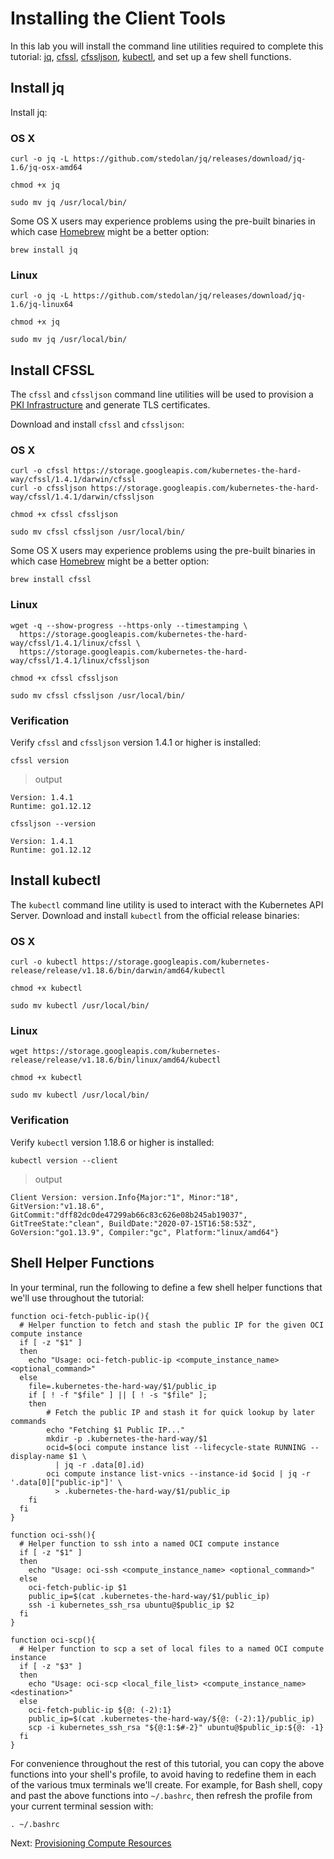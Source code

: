 # Installing the Client Tools

In this lab you will install the command line utilities required to complete this tutorial: [jq](https://stedolan.github.io/jq/download/), [cfssl](https://github.com/cloudflare/cfssl), [cfssljson](https://github.com/cloudflare/cfssl), [kubectl](https://kubernetes.io/docs/tasks/tools/install-kubectl), and set up a few shell functions.

## Install jq

Install jq:

### OS X

```
curl -o jq -L https://github.com/stedolan/jq/releases/download/jq-1.6/jq-osx-amd64
```

```
chmod +x jq
```

```
sudo mv jq /usr/local/bin/
```

Some OS X users may experience problems using the pre-built binaries in which case [Homebrew](https://brew.sh) might be a better option:

```
brew install jq
```

### Linux

```
curl -o jq -L https://github.com/stedolan/jq/releases/download/jq-1.6/jq-linux64
```

```
chmod +x jq
```

```
sudo mv jq /usr/local/bin/
```

## Install CFSSL

The `cfssl` and `cfssljson` command line utilities will be used to provision a [PKI Infrastructure](https://en.wikipedia.org/wiki/Public_key_infrastructure) and generate TLS certificates.

Download and install `cfssl` and `cfssljson`:

### OS X

```
curl -o cfssl https://storage.googleapis.com/kubernetes-the-hard-way/cfssl/1.4.1/darwin/cfssl
curl -o cfssljson https://storage.googleapis.com/kubernetes-the-hard-way/cfssl/1.4.1/darwin/cfssljson
```

```
chmod +x cfssl cfssljson
```

```
sudo mv cfssl cfssljson /usr/local/bin/
```

Some OS X users may experience problems using the pre-built binaries in which case [Homebrew](https://brew.sh) might be a better option:

```
brew install cfssl
```

### Linux

```
wget -q --show-progress --https-only --timestamping \
  https://storage.googleapis.com/kubernetes-the-hard-way/cfssl/1.4.1/linux/cfssl \
  https://storage.googleapis.com/kubernetes-the-hard-way/cfssl/1.4.1/linux/cfssljson
```

```
chmod +x cfssl cfssljson
```

```
sudo mv cfssl cfssljson /usr/local/bin/
```

### Verification

Verify `cfssl` and `cfssljson` version 1.4.1 or higher is installed:

```
cfssl version
```

> output

```
Version: 1.4.1
Runtime: go1.12.12
```

```
cfssljson --version
```
```
Version: 1.4.1
Runtime: go1.12.12
```

## Install kubectl

The `kubectl` command line utility is used to interact with the Kubernetes API Server. Download and install `kubectl` from the official release binaries:

### OS X

```
curl -o kubectl https://storage.googleapis.com/kubernetes-release/release/v1.18.6/bin/darwin/amd64/kubectl
```

```
chmod +x kubectl
```

```
sudo mv kubectl /usr/local/bin/
```

### Linux

```
wget https://storage.googleapis.com/kubernetes-release/release/v1.18.6/bin/linux/amd64/kubectl
```

```
chmod +x kubectl
```

```
sudo mv kubectl /usr/local/bin/
```

### Verification

Verify `kubectl` version 1.18.6 or higher is installed:

```
kubectl version --client
```

> output

```
Client Version: version.Info{Major:"1", Minor:"18", GitVersion:"v1.18.6", GitCommit:"dff82dc0de47299ab66c83c626e08b245ab19037", GitTreeState:"clean", BuildDate:"2020-07-15T16:58:53Z", GoVersion:"go1.13.9", Compiler:"gc", Platform:"linux/amd64"}
```

## Shell Helper Functions

In your terminal, run the following to define a few shell helper functions that we'll use throughout the tutorial:

```
function oci-fetch-public-ip(){
  # Helper function to fetch and stash the public IP for the given OCI compute instance
  if [ -z "$1" ]
  then
    echo "Usage: oci-fetch-public-ip <compute_instance_name> <optional_command>"
  else
    file=.kubernetes-the-hard-way/$1/public_ip
    if [ ! -f "$file" ] || [ ! -s "$file" ];
    then
        # Fetch the public IP and stash it for quick lookup by later commands
        echo "Fetching $1 Public IP..."
        mkdir -p .kubernetes-the-hard-way/$1
        ocid=$(oci compute instance list --lifecycle-state RUNNING --display-name $1 \
          | jq -r .data[0].id)
        oci compute instance list-vnics --instance-id $ocid | jq -r '.data[0]["public-ip"]' \
          > .kubernetes-the-hard-way/$1/public_ip 
    fi      
  fi
}

function oci-ssh(){
  # Helper function to ssh into a named OCI compute instance
  if [ -z "$1" ]
  then
    echo "Usage: oci-ssh <compute_instance_name> <optional_command>"
  else
    oci-fetch-public-ip $1
    public_ip=$(cat .kubernetes-the-hard-way/$1/public_ip)   
    ssh -i kubernetes_ssh_rsa ubuntu@$public_ip $2
  fi
}

function oci-scp(){
  # Helper function to scp a set of local files to a named OCI compute instance
  if [ -z "$3" ]
  then
    echo "Usage: oci-scp <local_file_list> <compute_instance_name> <destination>"
  else
    oci-fetch-public-ip ${@: (-2):1}
    public_ip=$(cat .kubernetes-the-hard-way/${@: (-2):1}/public_ip)   
    scp -i kubernetes_ssh_rsa "${@:1:$#-2}" ubuntu@$public_ip:${@: -1}
  fi
}
```

For convenience throughout the rest of this tutorial, you can copy the above functions into your shell's profile, to avoid having to redefine them in each of the various tmux terminals we'll create.  For example, for Bash shell, copy and past the above functions into `~/.bashrc`, then refresh the profile from your current terminal session with: 

```
. ~/.bashrc
```

Next: [Provisioning Compute Resources](03-compute-resources.md)
